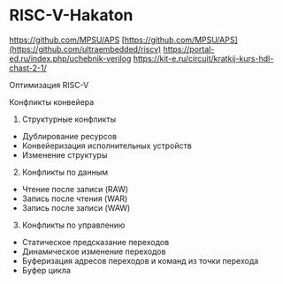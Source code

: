 # RISC-V-Hakaton
https://github.com/MPSU/APS
[https://github.com/MPSU/APS](https://github.com/ultraembedded/riscv)
https://portal-ed.ru/index.php/uchebnik-verilog
https://kit-e.ru/circuit/kratkij-kurs-hdl-chast-2-1/

Оптимизация RISC-V

Конфликты конвейера
1. Структурные конфликты
* Дублирование ресурсов
* Конвейеризация исполнительных устройств
* Изменение структуры
2. Конфликты по данным
* Чтение после записи (RAW)
* Запись после чтения (WAR)
* Запись после записи (WAW)
3. Конфликты по управлению
* Статическое предсказание переходов
* Динамическое изменение переходов
* Буферизация адресов переходов и команд из точки перехода
* Буфер цикла
